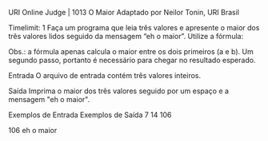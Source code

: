 URI Online Judge | 1013
O Maior
Adaptado por Neilor Tonin, URI  Brasil

Timelimit: 1
Faça um programa que leia três valores e apresente o maior dos três valores lidos seguido da mensagem “eh o maior”. Utilize a fórmula:


Obs.: a fórmula apenas calcula o maior entre os dois primeiros (a e b). Um segundo passo, portanto é necessário para chegar no resultado esperado.

Entrada
O arquivo de entrada contém três valores inteiros.

Saída
Imprima o maior dos três valores seguido por um espaço e a mensagem "eh o maior".

Exemplos de Entrada	Exemplos de Saída
7 14 106

106 eh o maior

